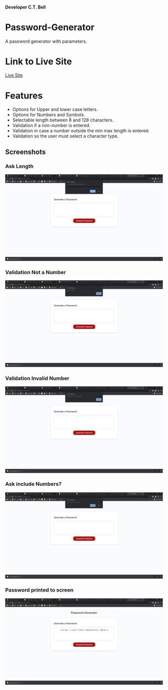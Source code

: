 #### Developer C.T. Bell

# Password-Generator

A password generator with parameters.

# Link to Live Site

[Live Site](https://charlestbell.github.io/Password-Generator/)

# Features

- Options for Upper and lower case letters.
- Options for Numbers and Symbols.
- Selectable length between 8 and 128 characters.
- Validation if a non-number is entered.
- Validation in case a number outside the min max length is entered.
- Validation so the user must select a character type.

## Screenshots

### Ask Length

![Ask Length](/Assets/length.jpg?raw=true "Ask Lengthz")

### Validation Not a Number

![Validation Not a Number](/Assets/validationNaN.jpg?raw=true "Validation Not a Number")

### Validation Invalid Number

![Validation Invalid Number](/Assets/invalidNum.jpg?raw=true "Validation Invalid Number")

### Ask include Numbers?

![Ask include Numbers?](/Assets/asknumbers.jpg?raw=true "Ask include Numbers?")

### Password printed to screen

![Password printed to screen](/Assets/password.jpg?raw=true "Password printed to screen")
